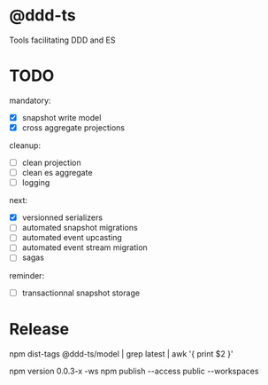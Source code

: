# @ddd-ts

Tools facilitating DDD and ES

# TODO

mandatory:

- [x] snapshot write model
- [x] cross aggregate projections

cleanup:

- [ ] clean projection
- [ ] clean es aggregate
- [ ] logging

next:

- [x] versionned serializers
- [ ] automated snapshot migrations
- [ ] automated event upcasting
- [ ] automated event stream migration
- [ ] sagas

reminder:

- [ ] transactionnal snapshot storage


# Release
npm dist-tags @ddd-ts/model | grep latest | awk '{ print $2 }'

npm version 0.0.3-x -ws
npm publish --access public --workspaces